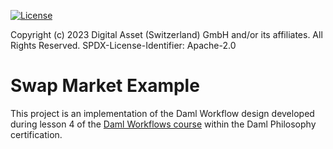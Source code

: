 [![License](https://img.shields.io/badge/License-Apache%202.0-blue.svg)](https://github.com/digital-asset/daml/blob/main/LICENSE)

Copyright (c) 2023 Digital Asset (Switzerland) GmbH and/or its affiliates. All Rights Reserved.
SPDX-License-Identifier: Apache-2.0

# Swap Market Example

This project is an implementation of the Daml Workflow design developed during lesson 4 of the
[Daml Workflows course](https://daml.talentlms.com/catalog/info/id:152) within the Daml Philosophy certification.
